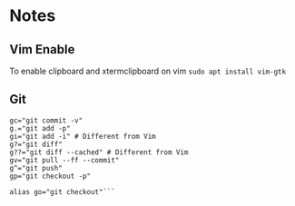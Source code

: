 # Notes

## Vim Enable
To enable clipboard and xtermclipboard on vim ```sudo apt install vim-gtk```

## Git 
```gs="git status -s -b"  
gc="git commit -v"  
g.="git add -p"  
gi="git add -i" # Different from Vim  
g?="git diff"  
g??="git diff --cached" # Different from Vim  
gv="git pull --ff --commit"  
g^="git push"  
gp="git checkout -p"  

alias go="git checkout"```
